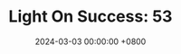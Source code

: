 ---
title: "Light On Success: 53"
date: 2024-03-03 00:00:00 +0800
categories: [Blogging]
tag: [Blogging]
image: https://pbs.twimg.com/media/GHCoun1WQAATkaf?format=jpg&name=large
---